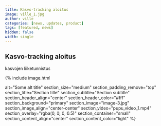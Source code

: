 ```yaml
---
title: Kasvo-tracking aloitus
image: ville_1.jpg
author: ville
categories: [news, updates, product]
tags: [featured, news]
hidden: false
width: single
---
```


## Kasvo-tracking aloitus



kasvojen liiketunnistus




{% include image.html
  
  alt="Some alt title"
  section_size="medium"
  section_padding_remove="top"
  section_title="Section title"
  section_subtitle="Section subtitle"
  section_header_align="center"
  section_header_color="#fff"
  section_background="primary"
  section_image="image-3.jpg"
  section_image_align="center-center"
  section_video="pupu_video_1.mp4"
  section_overlay="rgba(0, 0, 0, 0.5)"
  section_container="small"
  section_content_align="center"
  section_content_color="light"
%}
